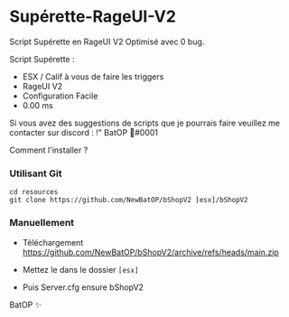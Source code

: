 # Supérette-RageUI-V2
Script Supérette en RageUI V2 Optimisé avec 0 bug.

Script Supérette :
- ESX / Calif à vous de faire les triggers
- RageUI V2
- Configuration Facile
- 0.00 ms

Si vous avez des suggestions de scripts que je pourrais faire veuillez me contacter sur discord : !" BatOP 🎃#0001

Comment l'installer ?

### Utilisant Git
```
cd resources
git clone https://github.com/NewBatOP/bShopV2 [esx]/bShopV2
```

### Manuellement
- Téléchargement https://github.com/NewBatOP/bShopV2/archive/refs/heads/main.zip
- Mettez le dans le dossier `[esx]`

- Puis Server.cfg ensure bShopV2

BatOP ✨
